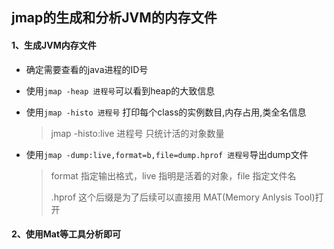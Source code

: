 ## jmap的生成和分析JVM的内存文件



#### 1、生成JVM内存文件

- 确定需要查看的java进程的ID号

- 使用`jmap -heap 进程号`可以看到heap的大致信息

- 使用`jmap -histo 进程号`  打印每个class的实例数目,内存占用,类全名信息

  > jmap -histo:live 进程号 只统计活的对象数量

- 使用`jmap -dump:live,format=b,file=dump.hprof 进程号`导出dump文件

  > format 指定输出格式，live 指明是活着的对象，file 指定文件名
  >
  > .hprof 这个后缀是为了后续可以直接用 MAT(Memory Anlysis Tool)打开





#### 2、使用Mat等工具分析即可

